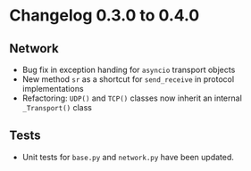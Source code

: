 Changelog 0.3.0 to 0.4.0
========================

Network
-------

* Bug fix in exception handing for `asyncio` transport objects
* New method `sr` as a shortcut for `send_receive` in protocol implementations
* Refactoring: `UDP()` and `TCP()` classes now inherit an internal `_Transport()` class

Tests
-----

* Unit tests for `base.py` and `network.py` have been updated.
